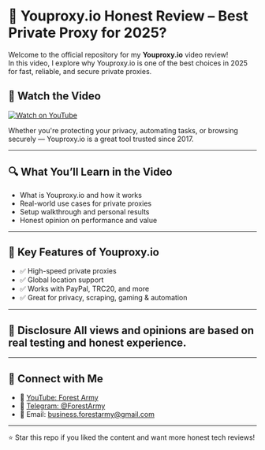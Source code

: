 # 🔐 Youproxy.io Honest Review – Best Private Proxy for 2025?

Welcome to the official repository for my **Youproxy.io** video review!  
In this video, I explore why Youproxy.io is one of the best choices in 2025 for fast, reliable, and secure private proxies.

## 🎥 Watch the Video  
[![Watch on YouTube](https://img.shields.io/badge/Watch-Now-red?logo=youtube)](https://youtu.be/KxsfcL26Sjw)

Whether you're protecting your privacy, automating tasks, or browsing securely — Youproxy.io is a great tool trusted since 2017.

---

## 🔍 What You’ll Learn in the Video
- What is Youproxy.io and how it works  
- Real-world use cases for private proxies  
- Setup walkthrough and personal results  
- Honest opinion on performance and value  

---

## 💬 Key Features of Youproxy.io
- ✅ High-speed private proxies  
- ✅ Global location support  
- ✅ Works with PayPal, TRC20, and more  
- ✅ Great for privacy, scraping, gaming & automation

---

## 📌 Disclosure All views and opinions are based on real testing and honest experience.

---

## 🤝 Connect with Me

- 🔗 [YouTube: Forest Army](https://www.youtube.com/@forestarmy)  
- 💬 [Telegram: @ForestArmy](https://t.me/forestarmy)  
- 📧 Email: business.forestarmy@gmail.com

---

⭐ Star this repo if you liked the content and want more honest tech reviews!
